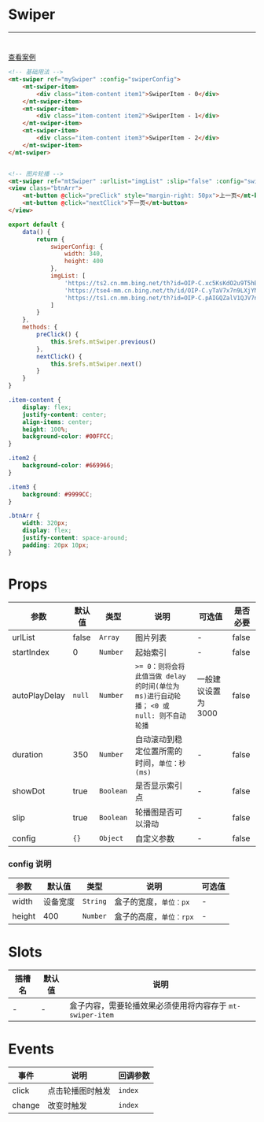 # Swiper

***

#        

[查看案例](https://static-363fc8f1-c547-4a87-8d04-6d5ba4035deb.bspapp.com/#/pages/base/swiper)

```html
<!-- 基础用法 -->
<mt-swiper ref="mySwiper" :config="swiperConfig">
    <mt-swiper-item>
        <div class="item-content item1">SwiperItem - 0</div>
    </mt-swiper-item>
    <mt-swiper-item>
        <div class="item-content item2">SwiperItem - 1</div>
    </mt-swiper-item>
    <mt-swiper-item>
        <div class="item-content item3">SwiperItem - 2</div>
    </mt-swiper-item>
</mt-swiper>


<!-- 图片轮播 -->
<mt-swiper ref="mtSwiper" :urlList="imgList" :slip="false" :config="swiperConfig"/>
<view class="btnArr">
    <mt-button @click="preClick" style="margin-right: 50px">上一页</mt-button>
    <mt-button @click="nextClick">下一页</mt-button>
</view>
```

```javascript
export default {
    data() {
        return {
            swiperConfig: {
                width: 340,
                height: 400
            },
            imgList: [
                'https://ts2.cn.mm.bing.net/th?id=OIP-C.xc5KsKdO2u9T5hBCpE0yCgHaEK&w=333&h=187&c=8&rs=1&qlt=90&o=6&dpr=2&pid=3.1&rm=2',
                'https://tse4-mm.cn.bing.net/th/id/OIP-C.yTaV7x7n9LXjYN440YsIhQHaFj?w=196&h=147&c=7&r=0&o=5&dpr=2&pid=1.7',
                'https://ts1.cn.mm.bing.net/th?id=OIP-C.pAIGQZalV1QJV7n7fupiCwHaFj&w=288&h=216&c=8&rs=1&qlt=90&o=6&dpr=2&pid=3.1&rm=2'
            ]
        }
    },
    methods: {
        preClick() {
            this.$refs.mtSwiper.previous()
        },
        nextClick() {
            this.$refs.mtSwiper.next()
        }
    }
}
```

```css
.item-content {
    display: flex;
    justify-content: center;
    align-items: center;
    height: 100%;
    background-color: #00FFCC;
}

.item2 {
    background-color: #669966;
}

.item3 {
    background: #9999CC;
}

.btnArr {
    width: 320px;
    display: flex;
    justify-content: space-around;
    padding: 20px 10px;
}
```

# Props

| 参数   | 默认值    | 类型        | 说明                                                          | 可选值 | 是否必要 |
| ------ |--------|-----------|-------------------------------------------------------------| ------ |------ |
| urlList   | false  | `Array`   | 图片列表                                                        | -      | false |
| startIndex | 0      | `Number`  | 起始索引                                                        | -      |false |
| autoPlayDelay | `null` | `Number`  | `>= 0：则将会将此值当做 delay的时间(单位为 ms)进行自动轮播；` `<0 或 null: 则不自动轮播` | 一般建议设置为 3000      |false |
| duration | 350    | `Number`  | 自动滚动到稳定位置所需的时间，`单位：秒(ms)`                                   | -       |false |
| showDot | true   | `Boolean` | 是否显示索引点                                                     | -       |false |
| slip | true   | `Boolean` | 轮播图是否可以滑动                                                   | -       |false |
| config | `{}`     | `Object`          | 自定义参数                                                       | -       |false |

### config 说明

| 参数     | 默认值  | 类型       | 说明             | 可选值 |
| -------- |------|----------|----------------|-----|
| width   | 设备宽度 | `String` | 盒子的宽度，`单位：px`  | -   |
| height  | 400  | `Number` | 盒子的高度，`单位：rpx` | -   |

# Slots

| 插槽名 | 默认值 | 说明                    |
| ------ | ------ |-----------------------|
| -      | -      | 盒子内容，需要轮播效果必须使用将内容存于 `mt-swiper-item` |

# Events

| 事件  | 说明    | 回调参数  |
| ----- |-------|-------|
| click | 点击轮播图时触发 | `index` |
| change | 改变时触发 | `index` |
